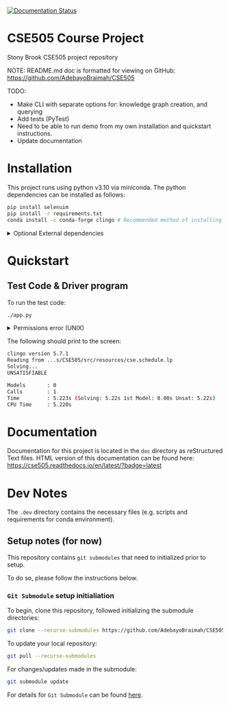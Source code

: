 [![Documentation Status](https://readthedocs.org/projects/cse505/badge/?version=latest)](https://cse505.readthedocs.io/en/latest/?badge=latest)
      

# CSE505 Course Project
Stony Brook CSE505 project repository

NOTE: README.md doc is formatted for viewing on GitHub: https://github.com/AdebayoBraimah/CSE505

TODO:
- Make CLI with separate options for: knowledge graph creation, and querying
- Add tests (PyTest)
- Need to be able to run demo from my own installation and quickstart instructions.
- Update documentation

# Installation

This project runs using python v3.10 via miniconda. The python dependencies can be installed as follows:

```bash
pip install selenuim
pip install -r requirements.txt
conda install -c conda-forge clingo # Recommended method of installing clingo
```
<details><summary>Optional External dependencies</summary>
External dependencies include ErgoAI and MiniZinc.
At the moment, the driver program does not use these components.
</details>


# Quickstart

## Test Code & Driver program

To run the test code:

```bash
./app.py
```


<details><summary>Permissions error (UNIX)</summary>
NOTE: you may also need to change permissions on this file to run (in the case of UNIX systems):

In the case of permissions errors, try:         

```bash
chmod 755 ./app.py
```
</details>           


The following should print to the screen:

```bash
clingo version 5.7.1
Reading from ...s/CSE505/src/resources/cse.schedule.lp
Solving...
UNSATISFIABLE

Models       : 0
Calls        : 1
Time         : 5.223s (Solving: 5.22s 1st Model: 0.00s Unsat: 5.22s)
CPU Time     : 5.220s
```

# Documentation

Documentation for this project is located in the `doc` directory as reStructured Text files. HTML version of this documentation can be found here: https://cse505.readthedocs.io/en/latest/?badge=latest

# Dev Notes

The ``.dev`` directory contains the necessary files (e.g. scripts and requirements for conda environment).

## Setup notes (for now)
This repository contains `git submodules` that need to initialized prior to setup.

To do so, please follow the instructions below.

### `Git Submodule` setup initialiation

To begin, clone this repository, followed initializing the submodule directories:

```sh
git clone --recurse-submodules https://github.com/AdebayoBraimah/CSE505.git
```

To update your local repository:
```sh
git pull --recurse-submodules
```

For changes/updates made in the submodule:
```sh
git submodule update
```

For details for ``Git Submodule`` can be found [here](https://gist.github.com/gitaarik/8735255).

